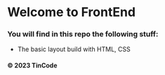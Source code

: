 # Welcome to FrontEnd
### You will find in this repo the following stuff:
* The basic layout build with HTML, CSS
#### © 2023 TinCode